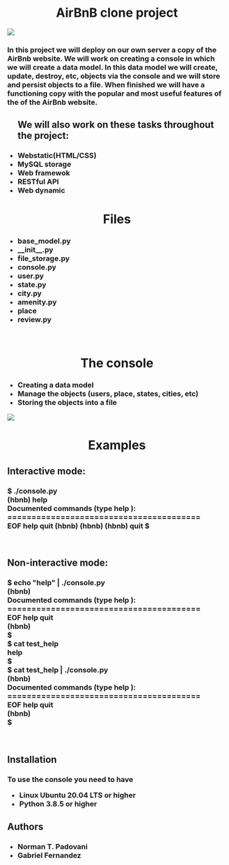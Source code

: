 <head>
<h1><center>AirBnB clone project</center></h1>
<img src="https://camo.githubusercontent.com/a8cd2eef2325c425519095dc2501111e630a77eddb454938c527cb82ea9c3aeb/68747470733a2f2f73332e616d617a6f6e6177732e636f6d2f696e7472616e65742d70726f6a656374732d66696c65732f686f6c626572746f6e7363686f6f6c2d6869676865722d6c6576656c5f70726f6772616d6d696e672b2f3236332f4842544e2d68626e622d46696e616c2e706e67">
</head>
<body>
<h3>In this project we will deploy on our own server a copy of the AirBnb website. We will work on creating a console in which we will create a data model. In this data model we will create, update, destroy, etc, objects via the console and we will store and persist objects to a file. When finished we will have a functioning copy with the popular and most useful features of the of the AirBnb website.</h3>
<ul><h2>We will also work on these tasks throughout the project:</h2>
<h3>
<li>Webstatic(HTML/CSS)</li>
<li>MySQL storage</li>
<li>Web framewok</li>
<li>RESTful API</li>
<li>Web dynamic</li>
</h3>
</ul>
<h1><center>Files</center></h1>
<ul><h3>
<li>base_model.py</li>
<li>__init__.py</li>
<li>file_storage.py</li>
<li>console.py</li>
<li>user.py</li>
<li>state.py</li>
<li>city.py</li>
<li>amenity.py</li>
<li>place</li>
<li>review.py</li>
</ul></h3>
<br>
<h1><center>The console</center></h1>
<ul>
<h3>
<li>Creating a data model</li>
<li>Manage the objects (users, place, states, cities, etc)
<li>Storing the objects into a file</li>
</h3>
</ul>
<img src="https://www.spaceotechnologies.com/wp-content/uploads/2020/06/web-application-architecture-1.png">
<br>
<h1><center>Examples</center></h1>
<h2>Interactive mode:</h2>
<h3>
$ ./console.py
<br>
(hbnb) help
<br>
Documented commands (type help <topic>):
<br>
========================================
<br>
EOF  help  quit
(hbnb)
(hbnb)
(hbnb) quit
$
</h3>
<br>
<h2>Non-interactive mode:</h2>
<h3>
$ echo "help" | ./console.py
<br>
(hbnb)
<br>
Documented commands (type help <topic>):
<br>
========================================
<br>
EOF  help  quit
<br>
(hbnb)
<br>
$
<br>
$ cat test_help
<br>
help
<br>
$
<br>
$ cat test_help | ./console.py
<br>
(hbnb)
<br>
Documented commands (type help <topic>):
<br>
========================================
<br>
EOF  help  quit
<br>
(hbnb)
<br>
$
</h3>
<br>
<h2>Installation</h2>
<h3>To use the console you need to have
<ul>
<li>Linux Ubuntu 20.04 LTS or higher</li>
<li>Python 3.8.5 or higher</li>
</h3>
</ul>
<h2>Authors</h2>
<ul>
<h3>
<li>Norman T. Padovani</li>
<li>Gabriel Fernandez</li>
</h3>
</ul>
</body>
